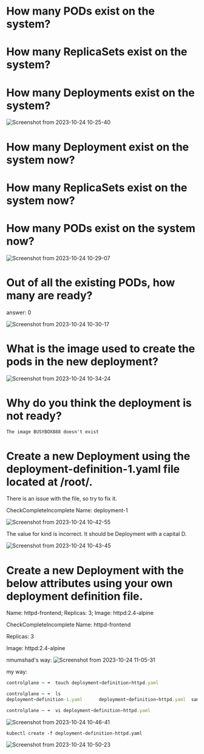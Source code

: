 # How many PODs exist on the system?   
# How many ReplicaSets exist on the system?   
# How many Deployments exist on the system?

![Screenshot from 2023-10-24 10-25-40](https://github.com/Althaf-official/KodeKloud_Kubernetes/assets/105126131/cb61848d-8a43-42a3-ac3f-72c5f837af8a)


# How many Deployment exist on the system now?
# How many ReplicaSets exist on the system now?
# How many PODs exist on the system now?

![Screenshot from 2023-10-24 10-29-07](https://github.com/Althaf-official/KodeKloud_Kubernetes/assets/105126131/db2a1739-561a-4bef-950a-c1898438e666)

# Out of all the existing PODs, how many are ready? 
answer: 0 

![Screenshot from 2023-10-24 10-30-17](https://github.com/Althaf-official/KodeKloud_Kubernetes/assets/105126131/97fd0518-b4f7-4f4b-9447-4a3ae555493e)


# What is the image used to create the pods in the new deployment?

![Screenshot from 2023-10-24 10-34-24](https://github.com/Althaf-official/KodeKloud_Kubernetes/assets/105126131/41a28b17-b306-4540-bc8a-ecdf333de6ef)


# Why do you think the deployment is not ready?

```The image BUSYBOX888 doesn't exist```

# Create a new Deployment using the deployment-definition-1.yaml file located at /root/.


There is an issue with the file, so try to fix it.

CheckCompleteIncomplete
Name: deployment-1


![Screenshot from 2023-10-24 10-42-55](https://github.com/Althaf-official/KodeKloud_Kubernetes/assets/105126131/1141583d-b496-4fe9-82fc-b04c8426a82c)


The value for kind is incorrect. It should be Deployment with a capital D.

![Screenshot from 2023-10-24 10-43-45](https://github.com/Althaf-official/KodeKloud_Kubernetes/assets/105126131/28927f4a-c323-46b0-a28a-60ac2c9411dc)



# Create a new Deployment with the below attributes using your own deployment definition file.


Name: httpd-frontend;
Replicas: 3;
Image: httpd:2.4-alpine

CheckCompleteIncomplete
Name: httpd-frontend

Replicas: 3

Image: httpd:2.4-alpine


nmumshad's way:
![Screenshot from 2023-10-24 11-05-31](https://github.com/Althaf-official/KodeKloud_Kubernetes/assets/105126131/3fad9aed-5d25-4c09-ac05-ca68a79fec20)


my way:
```ruby
controlplane ~ ➜  touch deployment-definition-httpd.yaml

controlplane ~ ➜  ls
deployment-definition-1.yaml      deployment-definition-httpd.yaml  sample.yaml

controlplane ~ ➜  vi deployment-definition-httpd.yaml 
```
![Screenshot from 2023-10-24 10-46-41](https://github.com/Althaf-official/KodeKloud_Kubernetes/assets/105126131/28394063-5a80-4f03-9df5-68fef5c95a2e)

``` kubectl create -f deployment-definition-httpd.yaml ```

![Screenshot from 2023-10-24 10-50-23](https://github.com/Althaf-official/KodeKloud_Kubernetes/assets/105126131/67f1dd3f-94f8-4663-9ae5-e7ed024c02e7)






